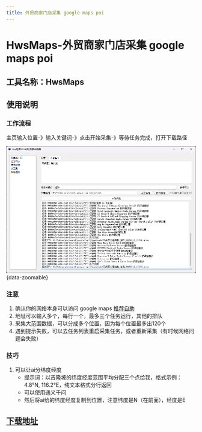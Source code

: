 ```yaml
---
title: 外贸商家门店采集 google maps poi
---
```

# HwsMaps-外贸商家门店采集 google maps poi
## 工具名称：HwsMaps
## 使用说明

### 工作流程
主页输入位置-》输入关键词-》点击开始采集-》等待任务完成，打开下载路径
<!-- <img src="/utility/hwsmaps-01.png" alt="hwsmps" style="zoom:100%; margin-top: 2em;" /> -->
![hwsmps](/utility/hwsmaps-02.png){data-zoomable}

### 注意
1. 确认你的网络本身可以访问 google maps [推荐自助](https://zfbvn.amusi755.com/)
2. 地址可以输入多个，每行一个，最多三个任务运行，其他的排队
3. 采集大范围数据，可以分成多个位置，因为每个位置最多出120个
4. 遇到提示失败，可以去任务列表重启采集任务，或者重新采集（有时候网络问题会失败）

### 技巧
1. 可以让ai分纬度经度
    - 提示词：以吉隆坡的纬度经度范围平均分配三个点给我，格式示例：4.8°N, 116.2°E，纯文本格式分行返回
    - 可以使用通义千问
    - 然后将ai给的纬度经度复制到位置，注意纬度是N（在前面），经度是E


## [下载地址](https://ja0209yv4sj.feishu.cn/wiki/DtISwd2VMihQGekPn6acXW9rnce?from=from_copylink)
